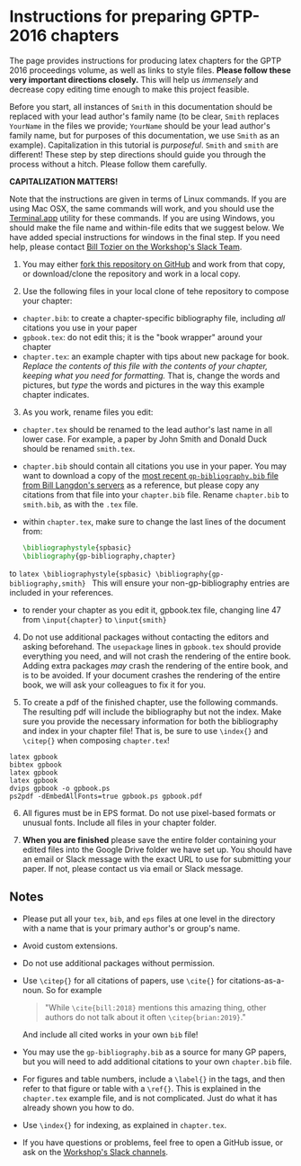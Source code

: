 # Instructions for preparing GPTP-2016 chapters

The page provides instructions for producing latex chapters for the GPTP 2016 proceedings volume, as well as links to style files. **Please follow these very important directions closely.** This will help us _immensely_ and decrease copy editing time enough to make this project feasible.

Before you start, all instances of `Smith` in this documentation should be replaced with your lead author's family name (to be clear, `Smith` replaces `YourName` in the files we provide; `YourName` should be your lead author's family name, but for purposes of this documentation, we use `Smith` as an example). Capitalization in this tutorial is _purposeful_. `Smith` and `smith` are different! These step by step directions should guide you through the process without a hitch. Please follow them carefully.

**CAPITALIZATION MATTERS!**

Note that the instructions are given in terms of Linux commands. If you are using Mac OSX, the same commands will work, and you should use the [Terminal.app](https://en.wikipedia.org/wiki/Terminal_\(OS_X\)) utility for these commands. If you are using Windows, you should make the file name and within-file edits that we suggest below. We have added special instructions for windows in the final step. If you need help, please contact [Bill Tozier on the Workshop's Slack Team](https://gptp2016.slack.com/messages/@bill_tozier/).


1. You may either [fork this repository on GitHub](https://help.github.com/articles/fork-a-repo/) and work from that copy, or download/clone the repository and work in a local copy.

2. Use the following files in your local clone of tehe repository to compose your chapter:
  - `chapter.bib`: to create a chapter-specific bibliography file, including _all_ citations you use in your paper
  - `gpbook.tex`: do not edit this; it is the "book wrapper" around your chapter
  - `chapter.tex`: an example chapter with tips about new package for book. _Replace the contents of this file with the contents of your chapter, keeping what you need for formatting._ That is, change the words and pictures, but _type_ the words and pictures in the way this example chapter indicates.


3. As you work, rename files you edit:
  - `chapter.tex` should be renamed to the lead author's last name in all lower case. For example, a paper by John Smith and Donald Duck should be renamed `smith.tex`.
  - `chapter.bib` should contain all citations you use in your paper. You may want to download a copy of the [most recent `gp-bibliography.bib` file from Bill Langdon's servers](http://www.cs.bham.ac.uk/~wbl/biblio/gp-bibliography.html) as a reference, but please copy any citations from that file into your `chapter.bib` file. Rename `chapter.bib` to `smith.bib`, as with the `.tex` file.
  - within `chapter.tex`, make sure to change the last lines of the document from:
  
    ```latex
    \bibliographystyle{spbasic}
    \bibliography{gp-bibliography,chapter}
    ```
  to
    ```latex
    \bibliographystyle{spbasic}
    \bibliography{gp-bibliography,smith}
    ```
  This will ensure your non-gp-bibliography entries are included in your references.
  - to render your chapter as you edit it, gpbook.tex file, changing line 47 from `\input{chapter}` to `\input{smith}`

4. Do not use additional packages without contacting the editors and asking beforehand. The `usepackage` lines in `gpbook.tex` should provide everything you need, and will not crash the rendering of the entire book. Adding extra packages _may_ crash the rendering of the entire book, and is to be avoided. If your document crashes the rendering of the entire book, we will ask your colleagues to fix it for you.

5. To create a pdf of the finished chapter, use the following commands. The resulting pdf will include the bibliography but not the index. Make sure you provide the necessary information for both the bibliography and index in your chapter file! That is, be sure to use `\index{}` and `\citep{}` when composing `chapter.tex`!
  
  ```text
  latex gpbook
  bibtex gpbook
  latex gpbook
  latex gpbook
  dvips gpbook -o gpbook.ps
  ps2pdf -dEmbedAllFonts=true gpbook.ps gpbook.pdf
  ```

6. All figures must be in EPS format. Do not use pixel-based formats or unusual fonts. Include all files in your chapter folder.

7. **When you are finished** please save the entire folder containing your edited files into the Google Drive folder we have set up. You should have an email or Slack message with the exact URL to use for submitting your paper. If not, please contact us via email or Slack message. 

## Notes

- Please put all your `tex`, `bib`, and `eps` files at one level in the directory with a name that is your primary author's or group's name.
- Avoid custom extensions.
- Do not use additional packages without permission.
- Use `\citep{}` for all citations of papers, use `\cite{}` for citations-as-a-noun. So for example
  > "While `\cite{bill:2018}` mentions this amazing thing, other authors do not talk about it often `\citep{brian:2019}`."
  
  And include all cited works in your own `bib` file!
- You may use the `gp-bibliography.bib` as a source for many GP papers, but you will need to add additional citations to your own `chapter.bib` file.
- For figures and table numbers, include a `\label{}` in the tags, and then refer to that figure or table with a `\ref{}`. This is explained in the `chapter.tex` example file, and is not complicated. Just do what it has already shown you how to do.
- Use `\index{}` for indexing, as explained in `chapter.tex`.
- If you have questions or problems, feel free to open a GitHub issue, or ask on the [Workshop's Slack channels](http://gptp2016.slack.com). 

